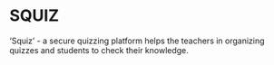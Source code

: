 # SQUIZ
‘Squiz’ - a secure quizzing platform helps the teachers in organizing quizzes and students to check their knowledge.
